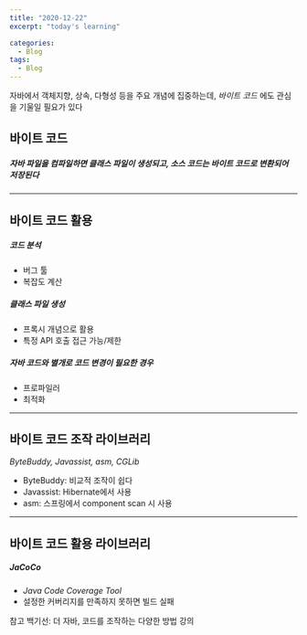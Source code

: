 ```yaml
---
title: "2020-12-22"
excerpt: "today's learning"

categories:
  - Blog
tags:
  - Blog
---
```


자바에서 객체지향, 상속, 다형성 등을 주요 개념에 집중하는데, <em>바이트 코드</em> 에도 관심을 기울일 필요가 있다    

## 바이트 코드
##### <em> 자바 파일을 컴파일하면 클래스 파일이 생성되고,  소스 코드는 바이트 코드로 변환되어 저장된다</em>  
***  

## 바이트 코드 활용 
##### 코드 분석
  * 버그 툴
  * 복잡도 계산 
##### 클래스 파일 생성
  * 프록시 개념으로 활용
  * 특정 API 호출 접근 가능/제한
##### 자바 코드와 별개로 코드 변경이 필요한 경우 
  * 프로파일러
  * 최적화
  
 
***  
## 바이트 코드 조작 라이브러리
<em>ByteBuddy, Javassist, asm, CGLib</em>
  * ByteBuddy: 비교적 조작이 쉽다
  * Javassist: Hibernate에서 사용
  * asm: 스프링에서 component scan 시 사용 
***  
## 바이트 코드 활용 라이브러리
##### JaCoCo
* <em>Java Code Coverage Tool</em>
* 설정한 커버리지를 만족하지 못하면 빌드 실패







참고
백기선: 더 자바, 코드를 조작하는 다양한 방법 강의
